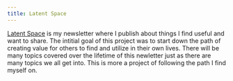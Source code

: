 ```yaml
---
title: Latent Space
---
```

[Latent Space](https://christianpayne.substack.com/) is my newsletter where I publish about things I find useful and want to share. The intitial goal of this project was to start down the path of creating value for others to find and utilize in their own lives. 
There will be many topics covered over the lifetime of this newletter just as there are many topics we all get into. This is more a project of following the path I find myself on.